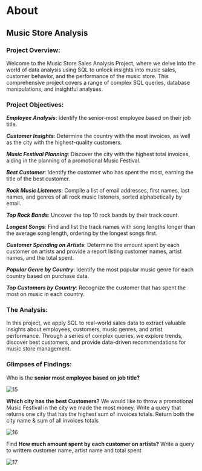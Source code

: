  # About
## Music Store Analysis

### Project Overview:

Welcome to the Music Store Sales Analysis Project, where we delve into the world of data analysis using SQL to unlock insights into music sales, customer behavior, and the performance of the music store. This comprehensive project covers a range of complex SQL queries, database manipulations, and insightful analyses.

### Project Objectives:

***Employee Analysis***: Identify the senior-most employee based on their job title.

***Customer Insights***: Determine the country with the most invoices, as well as the city with the highest-quality customers.

***Music Festival Planning***: Discover the city with the highest total invoices, aiding in the planning of a promotional Music Festival.

***Best Customer***: Identify the customer who has spent the most, earning the title of the best customer.

***Rock Music Listeners***: Compile a list of email addresses, first names, last names, and genres of all rock music listeners, sorted alphabetically by email.

***Top Rock Bands***: Uncover the top 10 rock bands by their track count.

***Longest Songs***: Find and list the track names with song lengths longer than the average song length, ordering by the longest songs first.

***Customer Spending on Artists***: Determine the amount spent by each customer on artists and provide a report listing customer names, artist names, and the total spent.

***Popular Genre by Country***: Identify the most popular music genre for each country based on purchase data.

***Top Customers by Country***: Recognize the customer that has spent the most on music in each country.

### The Analysis:

In this project, we apply SQL to real-world sales data to extract valuable insights about employees, customers, music genres, and artist performance. Through a series of complex queries, we explore trends, discover best customers, and provide data-driven recommendations for music store management.

### Glimpses of Findings:

Who is the **senior most employee based on job title?**

![15](https://github.com/shaikhazhar689/music_store_SQL/assets/134381942/030bd608-f18f-4fa0-ad7a-71852105b5f4)

**Which city has the best Customers?** We would like to throw a promotional Music Festival 
in the city we made the most money. Write a query that returns one city that has the highest 
sum of invoices totals. Return both the city name & sum of all invoices totals

![16](https://github.com/shaikhazhar689/music_store_SQL/assets/134381942/cdb10d84-b0db-4bba-bcae-7aaf90ec314b)

Find **How much amount spent by each customer on artists?** Write a query to writtem customer name, 
artist name and total spent

![17](https://github.com/shaikhazhar689/music_store_SQL/assets/134381942/9d643d19-d754-434f-bfb7-42f50d7668fe)




